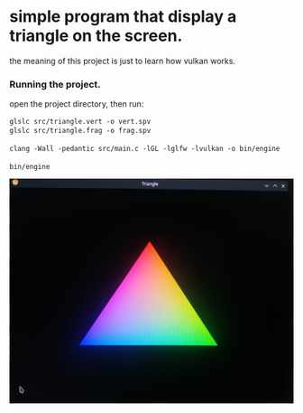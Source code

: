 # simple program that display a triangle on the screen.

the meaning of this project is just to learn how vulkan works.

### Running the project.
open the project directory, then run:
```
glslc src/triangle.vert -o vert.spv
glslc src/triangle.frag -o frag.spv

clang -Wall -pedantic src/main.c -lGL -lglfw -lvulkan -o bin/engine

bin/engine
```

![alt](https://raw.githubusercontent.com/olivermaths/vulkan_triangle/main/triangle.jpeg)
